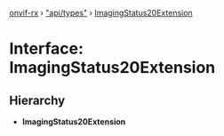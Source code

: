[onvif-rx](../README.md) › ["api/types"](../modules/_api_types_.md) › [ImagingStatus20Extension](_api_types_.imagingstatus20extension.md)

# Interface: ImagingStatus20Extension

## Hierarchy

* **ImagingStatus20Extension**
